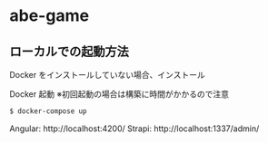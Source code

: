 # abe-game

## ローカルでの起動方法

Docker をインストールしていない場合、インストール

Docker 起動
※初回起動の場合は構築に時間がかかるので注意

```bash
$ docker-compose up
```

Angular: http://localhost:4200/
Strapi: http://localhost:1337/admin/
